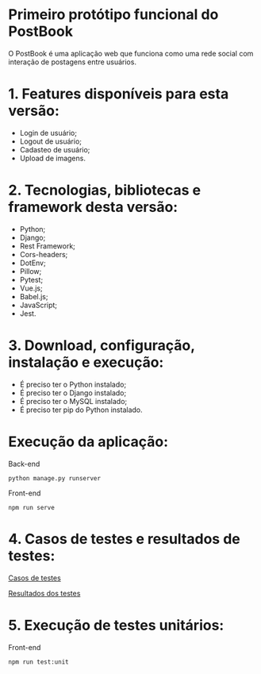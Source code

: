 # Primeiro protótipo funcional do PostBook

O PostBook é uma aplicação web que funciona como uma rede social
com interação de postagens entre usuários.

# 1. Features disponíveis para esta versão:

* Login de usuário;
* Logout de usuário;
* Cadasteo de usuário;
* Upload de imagens.

# 2. Tecnologias, bibliotecas e framework desta versão:

* Python;
* Django;
* Rest Framework;
* Cors-headers;
* DotEnv;
* Pillow;
* Pytest;
* Vue.js;
* Babel.js;
* JavaScript;
* Jest.

# 3. Download, configuração, instalação e execução:

* É preciso ter o Python instalado;
* É preciso ter o Django instalado;
* É preciso ter o MySQL instalado;
* É preciso ter pip do Python instalado.

# Execução da aplicação:

Back-end

```
python manage.py runserver
```

Front-end

```
npm run serve
```

# 4. Casos de testes e resultados de testes:

[Casos de testes](https://github.com/es20231/eqp5/blob/gleideson_freitas/docs/test/teste.md)

[Resultados dos testes](https://github.com/es20231/eqp5/blob/gleideson_freitas/docs/test/resultados_testes_prototipo1%20-%20P%C3%A1gina1.csv)

# 5. Execução de testes unitários:

Front-end
```
npm run test:unit
```

